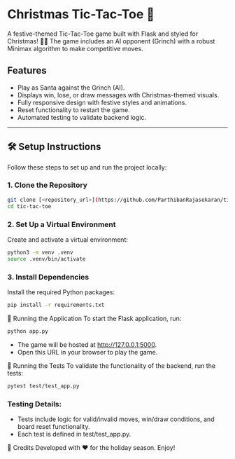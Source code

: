 # Christmas Tic-Tac-Toe 🎄

A festive-themed Tic-Tac-Toe game built with Flask and styled for Christmas! 🎅🤶 The game includes an AI opponent (Grinch) with a robust Minimax algorithm to make competitive moves.

## Features

- Play as Santa against the Grinch (AI).
- Displays win, lose, or draw messages with Christmas-themed visuals.
- Fully responsive design with festive styles and animations.
- Reset functionality to restart the game.
- Automated testing to validate backend logic.

---

## 🛠️ Setup Instructions

Follow these steps to set up and run the project locally:

### 1. Clone the Repository
```bash
git clone [<repository_url>](https://github.com/ParthibanRajasekaran/tic-tac-toe.git)
cd tic-tac-toe
```
### 2. Set Up a Virtual Environment
Create and activate a virtual environment:
```bash
python3 -m venv .venv
source .venv/bin/activate
```
### 3. Install Dependencies
Install the required Python packages:
```bash
pip install -r requirements.txt
```

🚀 Running the Application
To start the Flask application, run:
```bash
python app.py
```
- The game will be hosted at http://127.0.0.1:5000.
- Open this URL in your browser to play the game.

🧪 Running the Tests
To validate the functionality of the backend, run the tests:
```bash
pytest test/test_app.py
```

### Testing Details:
- Tests include logic for valid/invalid moves, win/draw conditions, and board reset functionality.
- Each test is defined in test/test_app.py.

🎅 Credits
Developed with ❤️ for the holiday season. Enjoy!
